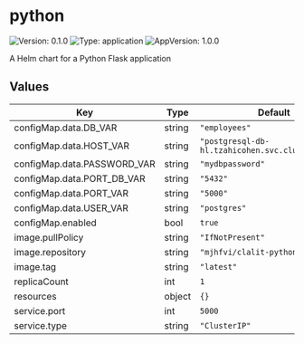 # python

![Version: 0.1.0](https://img.shields.io/badge/Version-0.1.0-informational?style=flat-square) ![Type: application](https://img.shields.io/badge/Type-application-informational?style=flat-square) ![AppVersion: 1.0.0](https://img.shields.io/badge/AppVersion-1.0.0-informational?style=flat-square)

A Helm chart for a Python Flask application

## Values

| Key | Type | Default | Description |
|-----|------|---------|-------------|
| configMap.data.DB_VAR | string | `"employees"` |  |
| configMap.data.HOST_VAR | string | `"postgresql-db-hl.tzahicohen.svc.cluster.local"` |  |
| configMap.data.PASSWORD_VAR | string | `"mydbpassword"` |  |
| configMap.data.PORT_DB_VAR | string | `"5432"` |  |
| configMap.data.PORT_VAR | string | `"5000"` |  |
| configMap.data.USER_VAR | string | `"postgres"` |  |
| configMap.enabled | bool | `true` |  |
| image.pullPolicy | string | `"IfNotPresent"` |  |
| image.repository | string | `"mjhfvi/clalit-python-env"` |  |
| image.tag | string | `"latest"` |  |
| replicaCount | int | `1` |  |
| resources | object | `{}` |  |
| service.port | int | `5000` |  |
| service.type | string | `"ClusterIP"` |  |
